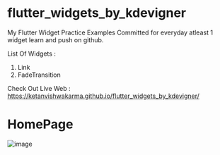 # flutter_widgets_by_kdevigner

My Flutter Widget Practice Examples Committed for everyday atleast 1 widget learn and push on github.

List Of Widgets : 
1. Link
2. FadeTransition

Check Out Live Web : https://ketanvishwakarma.github.io/flutter_widgets_by_kdevigner/

# HomePage
![image](https://user-images.githubusercontent.com/42869168/135733061-aa9465a5-ee90-4d20-a7cb-f0aaac17b9d3.png)
